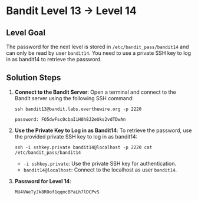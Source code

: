 # Bandit Level 13 → Level 14

## Level Goal
The password for the next level is stored in `/etc/bandit_pass/bandit14` and can only be read by user `bandit14`. You need to use a private SSH key to log in as bandit14 to retrieve the password.

## Solution Steps

1. **Connect to the Bandit Server**:
   Open a terminal and connect to the Bandit server using the following SSH command:
   
   ```
   ssh bandit13@bandit.labs.overthewire.org -p 2220
   ```
   ```
   password: FO5dwFsc0cbaIiH0h8J2eUks2vdTDwAn
   ```

2. **Use the Private Key to Log in as Bandit14**:
   To retrieve the password, use the provided private SSH key to log in as bandit14:

   ```
   ssh -i sshkey.private bandit14@localhost -p 2220 cat /etc/bandit_pass/bandit14
   ```

   - `-i sshkey.private`: Use the private SSH key for authentication.
   - `bandit14@localhost`: Connect to the localhost as user `bandit14`.

3. **Password for Level 14**:
   ```
   MU4VWeTyJk8ROof1qqmcBPaLh7lDCPvS
   ```
